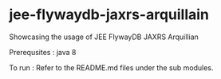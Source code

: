 # jee-flywaydb-jaxrs-arquillain
Showcasing the usage of JEE FlywayDB JAXRS Arquillian

Prerequsites : java 8

To run :  Refer to the README.md files under the sub modules.
